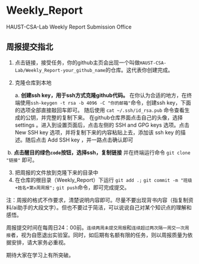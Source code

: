 # Weekly_Report
HAUST-CSA-Lab Weekly Report Submission Office

## 周报提交指北

1.   点击链接，接受任务，你的github主页会出现一个叫做`HAUST-CSA-Lab/Weekly_Report-your_github_name`的仓库。这代表你创建完成。

2.   克隆仓库到本地

      a. **创建ssh key，用于ssh方式克隆github代码。** 在你认为合适的地方，在终端使用`ssh-keygen -t rsa -b 4096 -C "你的邮箱"`命令，创建ssh key，下面的选项全部直接敲回车即可。 随后使用 `cat ~/.ssh/id_rsa.pub` 命令查看生成的公钥，并完整的复制下来。 在github仓库界面点击自己的头像，选择 settings 。进入到设置页面后，点击左侧的 SSH and GPG keys 选项。点击 New SSH key 选项，并将复制下来的内容粘贴上去，添加该 ssh key 的描述。随后点击 Add SSH key ，并一路点击确认即可

​				 b. **点击醒目的绿色`code`按钮，选择ssh，复制链接**      并在终端运行命令				`git clone "链接"` 即可。

3. 把周报的文件放到克隆下来的目录中
4. 在仓库的根目录（Weekly_Report）下运行 `git add .;` `git commit -m "班级+姓名+第x周周报";` `git push`命令，即可完成提交。

注：周报的格式不作要求，清楚说明内容即可。尽量不要出现背书内容（指复制资料/ai助手的大段文字）。但也不要过于简洁，可以说说自己对某个知识点的理解和感悟。

周报提交时间在每周日24：00前。`连续两周未提交周报`和`连续超过两次隔一周交一次周报`者，视为自愿退出实验室。同时，如后期有名额有限的任务，则以周报质量为依据安排，请大家务必重视。

期待大家在学习上有所突破。
